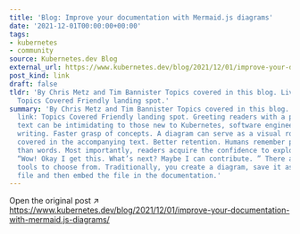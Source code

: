 ```yaml
---
title: 'Blog: Improve your documentation with Mermaid.js diagrams'
date: '2021-12-01T00:00:00+00:00'
tags:
- kubernetes
- community
source: Kubernetes.dev Blog
external_url: https://www.kubernetes.dev/blog/2021/12/01/improve-your-documentation-with-mermaid.js-diagrams/
post_kind: link
draft: false
tldr: 'By Chris Metz and Tim Bannister Topics covered in this blog. Live editor link:
  Topics Covered Friendly landing spot.'
summary: 'By Chris Metz and Tim Bannister Topics covered in this blog. Live editor
  link: Topics Covered Friendly landing spot. Greeting readers with a page full of
  text can be intimidating to those new to Kubernetes, software engineering and tech
  writing. Faster grasp of concepts. A diagram can serve as a visual roadmap for details
  covered in the accompanying text. Better retention. Humans remember pictures better
  than words. Most importantly, readers acquire the confidence to explore further.
  “Wow! Okay I get this. What’s next? Maybe I can contribute. ” There are many drawing
  tools to choose from. Traditionally, you create a diagram, save it as png or svg
  file and then embed the file in the documentation.'
---
```

Open the original post ↗ https://www.kubernetes.dev/blog/2021/12/01/improve-your-documentation-with-mermaid.js-diagrams/
